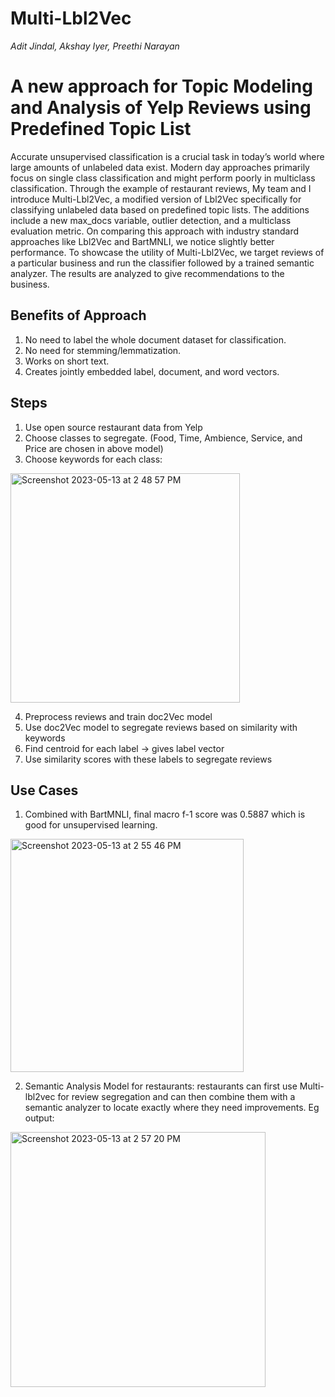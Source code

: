 # Multi-Lbl2Vec

_Adit Jindal, Akshay Iyer, Preethi Narayan_

A new approach for Topic Modeling and Analysis of Yelp Reviews using Predefined Topic List
======= 

Accurate unsupervised classification is a crucial task in today’s world where large amounts of unlabeled data exist. Modern day approaches primarily focus on single class classification and might perform poorly in multiclass classification. Through the example of restaurant reviews, My team and I introduce Multi-Lbl2Vec, a modified version of Lbl2Vec specifically for classifying unlabeled data based on predefined topic lists. The additions include a new max_docs variable, outlier detection, and a multiclass evaluation metric. On comparing this approach with industry standard approaches like Lbl2Vec and BartMNLI, we notice slightly better performance. To showcase the utility of Multi-Lbl2Vec, we target reviews of a particular business and run the classifier followed by a trained semantic analyzer. The results are analyzed to give recommendations to the business.

Benefits of Approach
--------

1. No need to label the whole document dataset for classification.
3. No need for stemming/lemmatization.
4. Works on short text.
5. Creates jointly embedded label, document, and word vectors.

Steps
--------

1. Use open source restaurant data from Yelp 
2. Choose classes to segregate. (Food, Time, Ambience, Service, and Price are chosen in above model)
3. Choose keywords for each class:
<img width="367" alt="Screenshot 2023-05-13 at 2 48 57 PM" src="https://github.com/aditjindal27/ReviewSegregator/assets/54547947/92279b7f-da23-49b7-8c6c-5372ef13ed4c">

4. Preprocess reviews and train doc2Vec model
5. Use doc2Vec model to segregate reviews based on similarity with keywords
6. Find centroid for each label -> gives label vector
7. Use similarity scores with these labels to segregate reviews

Use Cases
--------

1. Combined with BartMNLI, final macro f-1 score was 0.5887 which is good for unsupervised learning.
<img width="373" alt="Screenshot 2023-05-13 at 2 55 46 PM" src="https://github.com/aditjindal27/ReviewSegregator/assets/54547947/a98c0dab-015b-4e92-b075-cc631ab6c2b1">

2. Semantic Analysis Model for restaurants: restaurants can first use Multi-lbl2vec for review segregation and can then combine them with a semantic analyzer to locate exactly where they need improvements. Eg output: 
<img width="408" alt="Screenshot 2023-05-13 at 2 57 20 PM" src="https://github.com/aditjindal27/ReviewSegregator/assets/54547947/b4e4bbc3-76a0-4c7f-b07c-8d3818667206">

